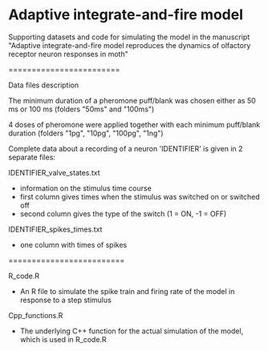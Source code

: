# Adaptive integrate-and-fire model
Supporting datasets and code for simulating the model in the manuscript "Adaptive integrate-and-fire model reproduces the dynamics of olfactory receptor neuron responses in moth"

========================
 
 Data files description

The minimum duration of a pheromone puff/blank was chosen either as 50 ms or 100 ms
(folders "50ms" and "100ms")

4 doses of pheromone were applied together with each minimum puff/blank duration
(folders "1pg", "10pg", "100pg", "1ng")

Complete data about a recording of a neuron 'IDENTIFIER' is given in 2 separate files:

IDENTIFIER_valve_states.txt
 - information on the stimulus time course
 - first column gives times when the stimulus was switched on or switched off
 - second column gives the type of the switch (1 = ON, -1 = OFF)

IDENTIFIER_spikes_times.txt
 - one column with times of spikes

=========================

R_code.R 
 - An R file to simulate the spike train and firing rate of the model in response to a step stimulus
 
Cpp_functions.R
 - The underlying C++ function for the actual simulation of the model, which is used in R_code.R
